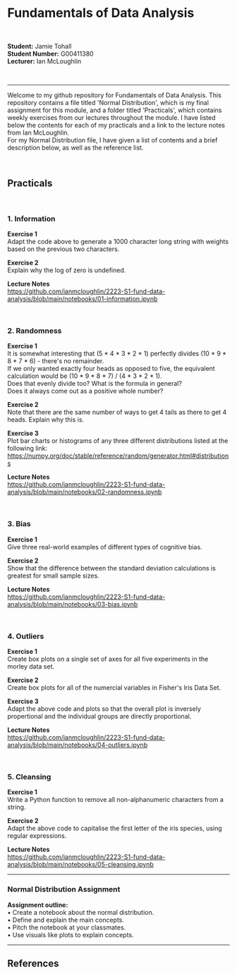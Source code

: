 # Fundamentals of Data Analysis



<br/>

**Student:** Jamie Tohall <br/>
**Student Number:** G00411380 <br/>
**Lecturer:** Ian McLoughlin <br/>

<br/>

---

Welcome to my github repository for Fundamentals of Data Analysis. This repository contains a file titled 'Normal Distribution', which is my final assignment for this module, and a folder titled 'Practicals', which contains weekly exercises from our lectures throughout the module. I have listed below the contents for each of my practicals and a link to the lecture notes from Ian McLoughlin. <br/>
For my Normal Distribution file, I have given a list of contents and a brief description below, as well as the reference list. 

<br/>

## Practicals
<br/>

### 1. Information

**Exercise 1** <br/>
Adapt the code above to generate a 1000 character long string with weights based on the previous two characters.

**Exercise 2**<br/>
Explain why the log of zero is undefined.

**Lecture Notes**<br/>
https://github.com/ianmcloughlin/2223-S1-fund-data-analysis/blob/main/notebooks/01-information.ipynb

<br/>

### 2. Randomness

**Exercise 1**<br/>
It is somewhat interesting that (5 * 4 * 3 * 2 * 1) perfectly divides (10 * 9 * 8 * 7 * 6) - there's no remainder. <br/>
If we only wanted exactly four heads as opposed to five, the equivalent calculation would be (10 * 9 * 8 * 7) / (4 * 3 * 2 * 1).<br/>
Does that evenly divide too? What is the formula in general?<br/>
Does it always come out as a positive whole number?<br/>

**Exercise 2**<br/>
Note that there are the same number of ways to get 4 tails as there to get 4 heads. Explain why this is.

**Exercise 3**<br/>
Plot bar charts or histograms of any three different distributions listed at the following link:<br/>
https://numpy.org/doc/stable/reference/random/generator.html#distributions

**Lecture Notes**<br/>
https://github.com/ianmcloughlin/2223-S1-fund-data-analysis/blob/main/notebooks/02-randomness.ipynb

<br/>

### 3. Bias

**Exercise 1**<br/>
Give three real-world examples of different types of cognitive bias.

**Exercise 2**<br/>
Show that the difference between the standard deviation calculations is greatest for small sample sizes.

**Lecture Notes**<br/>
https://github.com/ianmcloughlin/2223-S1-fund-data-analysis/blob/main/notebooks/03-bias.ipynb

<br/>

### 4. Outliers

**Exercise 1**<br/>
Create box plots on a single set of axes for all five experiments in the morley data set.

**Exercise 2**<br/>
Create box plots for all of the numercial variables in Fisher's Iris Data Set.

**Exercise 3**<br/>
Adapt the above code and plots so that the overall plot is inversely propertional and the individual groups are directly proportional.

**Lecture Notes**<br/>
https://github.com/ianmcloughlin/2223-S1-fund-data-analysis/blob/main/notebooks/04-outliers.ipynb

<br/>

### 5. Cleansing

**Exercise 1**<br/>
Write a Python function to remove all non-alphanumeric characters from a string.

**Exercise 2**<br/>
Adapt the above code to capitalise the first letter of the iris species, using regular expressions.

**Lecture Notes**<br/>
https://github.com/ianmcloughlin/2223-S1-fund-data-analysis/blob/main/notebooks/05-cleansing.ipynb

---

### Normal Distribution Assignment

**Assignment outline:**<br/>
• Create a notebook about the normal distribution.<br/>
• Define and explain the main concepts.<br/>
• Pitch the notebook at your classmates.<br/>
• Use visuals like plots to explain concepts.<br/>

---

## References

